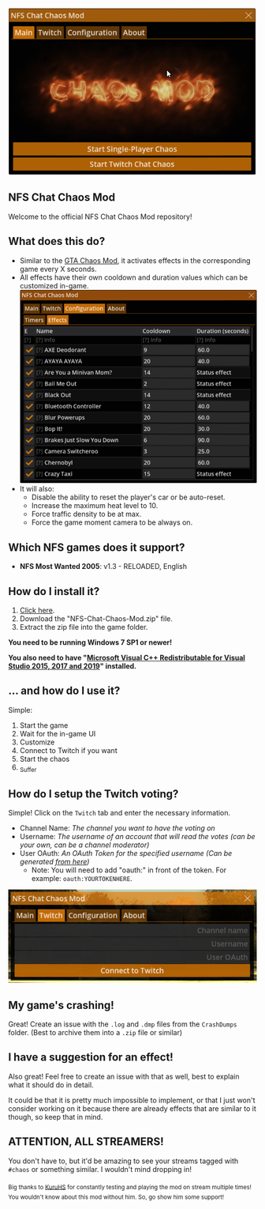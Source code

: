 <p align="center">
<img src=".gitdocs/UI_Main.png?raw=true" />
</p>

## NFS Chat Chaos Mod
Welcome to the official NFS Chat Chaos Mod repository!

## What does this do?
- Similar to the [GTA Chaos Mod](https://github.com/gta-chaos-mod), it activates effects in the corresponding game every X seconds.
- All effects have their own cooldown and duration values which can be customized in-game.
  ![.gitdocs/UI_EffectsConfig.png?raw=true](.gitdocs/UI_EffectsConfig.png?raw=true)
- It will also:
  - Disable the ability to reset the player's car or be auto-reset.
  - Increase the maximum heat level to 10.
  - Force traffic density to be at max.
  - Force the game moment camera to be always on.

## Which NFS games does it support?
- **NFS Most Wanted 2005**: v1.3 - RELOADED, English

## How do I install it?
1. [Click here](https://github.com/berkayylmao/NFS-Chat-Chaos-Mod/releases/latest).
2. Download the "NFS-Chat-Chaos-Mod.zip" file.
3. Extract the zip file into the game folder.

**You need to be running Windows 7 SP1 or newer!**

**You also need to have "[Microsoft Visual C++ Redistributable for Visual Studio 2015, 2017 and 2019](https://support.microsoft.com/en-us/help/2977003/the-latest-supported-visual-c-downloads)" installed.**

## ... and how do I use it?
Simple:
1. Start the game
2. Wait for the in-game UI
3. Customize
4. Connect to Twitch if you want
5. Start the chaos
6. <sub>Suffer</sub>

## How do I setup the Twitch voting?
Simple! Click on the `Twitch` tab and enter the necessary information.

- Channel Name: *The channel you want to have the voting on*  
- Username: *The username of an account that will read the votes (can be your own, can be a channel moderator)*  
- User OAuth: *An OAuth Token for the specified username (Can be generated [from here](https://twitchtokengenerator.com/quick/xnaEGgziJl))*
  - Note: You will need to add "oauth:" in front of the token. For example: `oauth:YOURTOKENHERE`.

<p align="center">
<img src=".gitdocs/UI_Twitch.png?raw=true]" />
</p>

## My game's crashing!
Great! Create an issue with the `.log` and `.dmp` files from the `CrashDumps` folder. (Best to archive them into a `.zip` file or similar)

## I have a suggestion for an effect!
Also great! Feel free to create an issue with that as well, best to explain what it should do in detail.

It could be that it is pretty much impossible to implement, or that I just won't consider working on it because there are already effects that are similar to it though, so keep that in mind.

## **ATTENTION, ALL STREAMERS!**
You don't have to, but it'd be amazing to see your streams tagged with `#chaos` or something similar. I wouldn't mind dropping in!

<sub>Big thanks to [KuruHS](https://www.twitch.tv/kuruhs) for constantly testing and playing the mod on stream multiple times! You wouldn't know about this mod without him. So, go show him some support!</sub>
